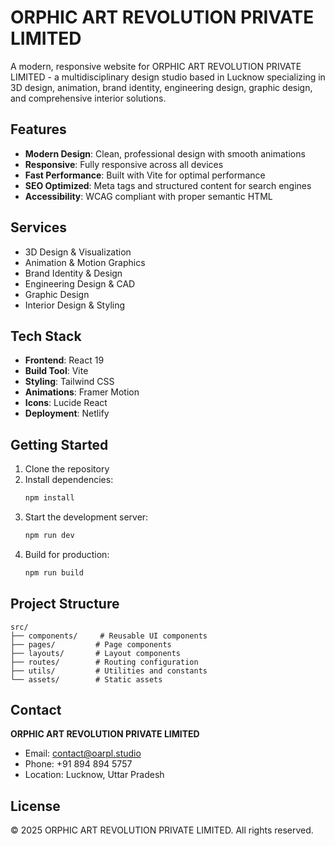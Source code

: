 # ORPHIC ART REVOLUTION PRIVATE LIMITED

A modern, responsive website for ORPHIC ART REVOLUTION PRIVATE LIMITED - a multidisciplinary design studio based in Lucknow specializing in 3D design, animation, brand identity, engineering design, graphic design, and comprehensive interior solutions.

## Features

- **Modern Design**: Clean, professional design with smooth animations
- **Responsive**: Fully responsive across all devices
- **Fast Performance**: Built with Vite for optimal performance
- **SEO Optimized**: Meta tags and structured content for search engines
- **Accessibility**: WCAG compliant with proper semantic HTML

## Services

- 3D Design & Visualization
- Animation & Motion Graphics
- Brand Identity & Design
- Engineering Design & CAD
- Graphic Design
- Interior Design & Styling

## Tech Stack

- **Frontend**: React 19
- **Build Tool**: Vite
- **Styling**: Tailwind CSS
- **Animations**: Framer Motion
- **Icons**: Lucide React
- **Deployment**: Netlify

## Getting Started

1. Clone the repository
2. Install dependencies:
   ```bash
   npm install
   ```
3. Start the development server:
   ```bash
   npm run dev
   ```
4. Build for production:
   ```bash
   npm run build
   ```

## Project Structure

```
src/
├── components/     # Reusable UI components
├── pages/         # Page components
├── layouts/       # Layout components
├── routes/        # Routing configuration
├── utils/         # Utilities and constants
└── assets/        # Static assets
```

## Contact

**ORPHIC ART REVOLUTION PRIVATE LIMITED**
- Email: contact@oarpl.studio
- Phone: +91 894 894 5757
- Location: Lucknow, Uttar Pradesh

## License

© 2025 ORPHIC ART REVOLUTION PRIVATE LIMITED. All rights reserved.
